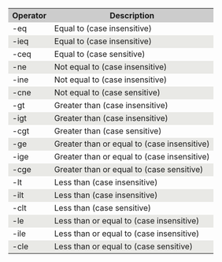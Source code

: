<table cellspacing="0" cellpadding="0">
  <tr valign="top" bgcolor="#cccccc">
    <th>Operator</th>
    <th>Description</th>
  </tr>
  <tr>
    <td>-eq</td>
    <td>Equal to (case insensitive)</td>
  </tr>
  <tr bgcolor="#e9e9e6">
    <td>-ieq</td>
    <td>Equal to (case insensitive)</td>
  </tr>
  <tr>
    <td>-ceq</td>
    <td>Equal to (case sensitive)</td>
  </tr>
  <tr bgcolor="#e9e9e6">
    <td>-ne</td>
    <td>Not equal to (case insensitive)</td>
  </tr>
  <tr>
    <td>-ine</td>
    <td>Not equal to (case insensitive)</td>
  </tr>
  <tr bgcolor="#e9e9e6">
    <td>-cne</td>
    <td>Not equal to (case sensitive)</td>
  </tr>
  <tr>
    <td>-gt</td>
    <td>Greater than (case insensitive)</td>
  </tr>
  <tr bgcolor="#e9e9e6">
    <td>-igt</td>
    <td>Greater than (case insensitive)</td>
  </tr>
  <tr>
    <td>-cgt</td>
    <td>Greater than (case sensitive)</td>
  </tr>
  <tr bgcolor="#e9e9e6">
    <td>-ge</td>
    <td>Greater than or equal to (case insensitive)</td>
  </tr>
  <tr>
    <td>-ige</td>
    <td>Greater than or equal to (case insensitive)</td>
  </tr>
  <tr bgcolor="#e9e9e6">
    <td>-cge</td>
    <td>Greater than or equal to (case sensitive)</td>
  </tr>
  <tr>
    <td>-lt</td>
    <td>Less than (case insensitive)</td>
  </tr>
  <tr bgcolor="#e9e9e6">
    <td>-ilt</td>
    <td>Less than (case insensitive)</td>
  </tr>
  <tr>
    <td>-clt</td>
    <td>Less than (case sensitive)</td>
  </tr>
  <tr bgcolor="#e9e9e6">
    <td>-le</td>
    <td>Less than or equal to (case insensitive)</td>
  </tr>
  <tr>
    <td>-ile</td>
    <td>Less than or equal to (case insensitive)</td>
  </tr>
  <tr bgcolor="#e9e9e6">
    <td>-cle</td>
    <td>Less than or equal to (case sensitive)</td>
  </tr>
</table>
